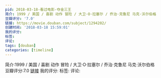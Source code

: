 ```yaml
---
pid: 2018-03-18-看过电影-夺金三王
简介: 1999 / 美国 / 喜剧 动作 冒险 / 大卫·O·拉塞尔 / 乔治·克鲁尼 马克·沃尔伯格
豆瓣评分: '7.0'
链接: https://movie.douban.com/subject/1294202/
创建时间: '2018-03-18 15:59:01'
我的评分:
标签:
评论:
tags: [douban]
categories: [timeline]
---
```

简介:1999 / 美国 / 喜剧 动作 冒险 / 大卫·O·拉塞尔 / 乔治·克鲁尼 马克·沃尔伯格
豆瓣评分:7.0
[链接](https://movie.douban.com/subject/1294202/)
我的评分:
标签:
评论:
